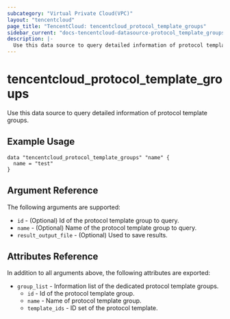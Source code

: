 ```yaml
---
subcategory: "Virtual Private Cloud(VPC)"
layout: "tencentcloud"
page_title: "TencentCloud: tencentcloud_protocol_template_groups"
sidebar_current: "docs-tencentcloud-datasource-protocol_template_groups"
description: |-
  Use this data source to query detailed information of protocol template groups.
---
```


# tencentcloud_protocol_template_groups

Use this data source to query detailed information of protocol template groups.

## Example Usage

```hcl
data "tencentcloud_protocol_template_groups" "name" {
  name = "test"
}
```

## Argument Reference

The following arguments are supported:

* `id` - (Optional) Id of the protocol template group to query.
* `name` - (Optional) Name of the protocol template group to query.
* `result_output_file` - (Optional) Used to save results.

## Attributes Reference

In addition to all arguments above, the following attributes are exported:

* `group_list` - Information list of the dedicated protocol template groups.
  * `id` - Id of the protocol template group.
  * `name` - Name of protocol template group.
  * `template_ids` - ID set of the protocol template.


